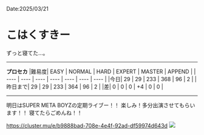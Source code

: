 Date:2025/03/21
# こはくすきー

ずっと寝てた…。

---

**プロセカ**
|難易度| EASY | NORMAL | HARD | EXPERT | MASTER | APPEND |
| ---- | ---- | ---- | ---- | ---- | ---- | ---- |
|今日| 29 | 29 | 233 | 368 | 96 | 2 |
|昨日まで| 29 | 29 | 233 | 364 | 96 | 2 |
|差| 0 | 0 | 0 | +4 | 0 | 0 |

---

明日はSUPER META BOYZの定期ライブー！！
楽しみ！多分出演させてもらいます！！
寝てたらごめんね！！

https://cluster.mu/e/b9888bad-708e-4e4f-92ad-df59974d643d
![ ](https://pbs.twimg.com/media/GWnGVDEbwAAyFUT?format=jpg&name=large)
